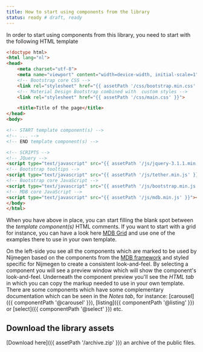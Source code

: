```yaml
---
title: How to start using components from the library
status: ready # draft, ready
---
```


In order to start using components from this library, you need to start with the following HTML template

```html
<!doctype html>
<html lang="nl">
<head>
    <meta charset="utf-8">
    <meta name="viewport" content="width=device-width, initial-scale=1">
    <!-- Bootstrap core CSS -->
    <link rel="stylesheet" href="{{ assetPath '/css/bootstrap.min.css' }}">
    <!-- Material Design Bootstrap combined with  custom styles -->
    <link rel="stylesheet" href="{{ assetPath '/css/main.css' }}">

    <title>Title of the page</title>
</head>
<body>

<!-- START template component(s) -->
<!-- ... -->
<!-- END template component(s) -->

<!-- SCRIPTS -->
<!-- JQuery -->
<script type="text/javascript" src="{{ assetPath '/js/jquery-3.1.1.min.js' }}"></script>
<!-- Bootstrap tooltips -->
<script type="text/javascript" src="{{ assetPath '/js/tether.min.js' }}"></script>
<!-- Bootstrap core JavaScript -->
<script type="text/javascript" src="{{ assetPath '/js/bootstrap.min.js' }}"></script>
<!-- MDB core JavaScript -->
<script type="text/javascript" src="{{ assetPath '/js/mdb.min.js' }}"></script>
</body>
</html>
```

When you have above in place, you can start filling the blank spot between the *template component(s)*
HTML comments.
If you want to start with a grid for instance, you can have a look here [MDB Grid](https://mdbootstrap.com/css/layout-grid/) and use one of the examples there to use in your own template.

On the left-side you see all the components which are marked to be used by Nijmegen based on the 
components from the [MDB framework](https://mdbootstrap.com/) and styled specific for Nijmegen
to create a consistent look-and-feel.
By selecting a component you will see a preview window which will show the component's look-and-feel.
Underneath the component preview you'll see the *HTML tab* in which you can copy the markup needed
to use in your own template.
There are some components which have some complementary documentation which can be seen in the *Notes tab*, for instance: [carousel]({{ componentPath '@carousel' }}), [listing]({{ componentPath '@listing' }}) or [select]({{ componentPath '@select' }}) etc.

## Download the library assets

[Download here]({{ assetPath '/archive.zip' }}) an archive of the public files.
